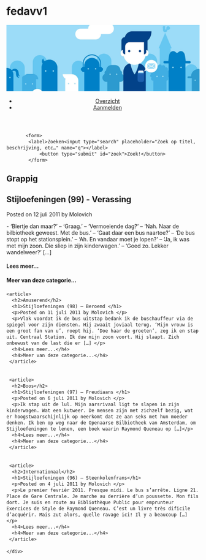 # fedavv1
<!DOCTYPE html>
<html lang="nl">
<head>
    <meta charset="UTF-8">
    <title>Overzicht</title>
    <link rel="stylesheet" href="avv1.css">
    <meta name="viewport" content="device-width, initial-scale=1">
</head>
<body>
       <header>
        <img src="backgroundns.jpg" alt="NSfoto">
         <nav>
             <ul>
               <li><a href="overzichtspagina.html">Overzicht</a></li>
               <li><a href="aanmeldpagina.html">Aanmelden</a></li>
             </ul>
         </nav>
       </header>

           <form>
            <label>Zoeken<input type="search" placeholder="Zoek op titel, beschrijving, etc…" name="q"></label>
                <button type="submit" id="zoek">Zoek!</button>
            </form>


  <div class="background">
   <article>
     <h2>Grappig</h2>
      <h1>Stijloefeningen (99) - Verassing </h1>
      <p>Posted on 12 juli 2011 by Molovich </p>
      <p>- ‘Biertje dan maar?’ – ‘Graag.’ – ‘Vermoeiende dag?’ – ‘Nah. Naar de bilbiotheek geweest. Met de bus.’ – ‘Gaat daar een bus naartoe?’ – ‘De bus stopt op het stationsplein.’ – ‘Ah. En vandaar moet je lopen?’ – ‘Ja, ik was met mijn zoon. Die sliep in zijn kinderwagen.’ – ‘Goed zo. Lekker wandelweer?’ […] </p>
      <h4>Lees meer...</h4>
      <h4>Meer van deze categorie...</h4>
   </article>

    <article>
      <h2>Amuserend</h2>
      <h1>Stijloefeningen (98) – Beroemd </h1>
      <p>Posted on 11 juli 2011 by Molovich </p>
      <p>Vlak voordat ik de bus uitstap bedank ik de buschauffeur via de spiegel voor zijn diensten. Hij zwaait joviaal terug. ‘Mijn vrouw is een groot fan van u’, roept hij. ‘Doe haar de groeten’, zeg ik en stap uit. Centraal Station. Ik duw mijn zoon voort. Hij slaapt. Zich onbewust van de last die er […] </p>
      <h4>Lees meer...</h4>
      <h4>Meer van deze categorie...</h4>
     </article>


     <article>
      <h2>Boos</h2>
      <h1>Stijloefeningen (97) – Freudiaans </h1>
      <p>Posted on 6 juli 2011 by Molovich </p>
      <p>Ik stap uit de lul. Mijn aarsrivaal ligt te slapen in zijn kinderwagen. Wat een kutweer. De mensen zijn met zichzelf bezig, wat er hoogstwaarschijnlijk op neerkomt dat ze aan seks met hun moeder denken. Ik ben op weg naar de Openaarse Bilbiotheek van Amsterdam, om Stijloefeningen te lenen, een boek waarin Raymond Queneau op […]</p>
      <h4>Lees meer...</h4>
      <h4>Meer van deze categorie...</h4>
     </article>


     <article>
      <h2>Internationaal</h2>
      <h1>Stijloefeningen (96) – Steenkolenfrans</h1>
      <p>Posted on 4 juli 2011 by Molovich </p>
      <p>Le premier fevrièr 2011. Presque midi. Le bus s’arrête. Ligne 21. Place de Gare Centrale. Je marche au derrière d’un poussette. Mon fils dort. Je suis en route au Bibliothèque Public pour emprunteur Exercices de Style de Raymond Queneau. C’est un livre très dificile d’acquérir. Mais zut alors, quelle ravage ici! Il y a beaucoup […] </p>
      <h4>Lees meer...</h4>
      <h4>Meer van deze categorie...</h4>
     </article>

    </div>


</body>
</html>
